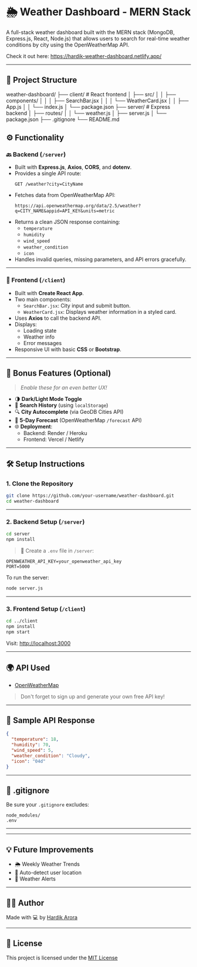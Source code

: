 
# 🌦️ Weather Dashboard - MERN Stack

A full-stack weather dashboard built with the MERN stack (MongoDB, Express.js, React, Node.js) that allows users to search for real-time weather conditions by city using the OpenWeatherMap API.

Check it out here: https://hardik-weather-dashboard.netlify.app/

---

## 📁 Project Structure


weather-dashboard/
├── client/                # React frontend
│   ├── src/
│   │   ├── components/
│   │   │   ├── SearchBar.jsx
│   │   │   └── WeatherCard.jsx
│   │   ├── App.js
│   │   └── index.js
│   └── package.json
├── server/                # Express backend
│   ├── routes/
│   │   └── weather.js
│   ├── server.js
│   └── package.json
├── .gitignore
└── README.md


## ⚙️ Functionality

### 🔙 Backend (`/server`)

- Built with **Express.js**, **Axios**, **CORS**, and **dotenv**.
- Provides a single API route:
  ```
  GET /weather?city=CityName
  ```
- Fetches data from OpenWeatherMap API:
  ```
  https://api.openweathermap.org/data/2.5/weather?q=CITY_NAME&appid=API_KEY&units=metric
  ```
- Returns a clean JSON response containing:
  - `temperature`
  - `humidity`
  - `wind_speed`
  - `weather_condition`
  - `icon`
- Handles invalid queries, missing parameters, and API errors gracefully.

---

### 🎨 Frontend (`/client`)

- Built with **Create React App**.
- Two main components:
  - `SearchBar.jsx`: City input and submit button.
  - `WeatherCard.jsx`: Displays weather information in a styled card.
- Uses **Axios** to call the backend API.
- Displays:
  - Loading state
  - Weather info
  - Error messages
- Responsive UI with basic **CSS** or **Bootstrap**.

---

## 🚀 Bonus Features (Optional)

> _Enable these for an even better UX!_

- 🌗 **Dark/Light Mode Toggle**
- 🧠 **Search History** (using `localStorage`)
- 🔍 **City Autocomplete** (via GeoDB Cities API)
- 📆 **5-Day Forecast** (OpenWeatherMap `/forecast` API)
- 🌐 **Deployment**:
  - Backend: Render / Heroku
  - Frontend: Vercel / Netlify

---

## 🛠️ Setup Instructions

### 1. Clone the Repository
```bash
git clone https://github.com/your-username/weather-dashboard.git
cd weather-dashboard
```

---

### 2. Backend Setup (`/server`)
```bash
cd server
npm install
```

> 🔐 Create a `.env` file in `/server`:
```env
OPENWEATHER_API_KEY=your_openweather_api_key
PORT=5000
```

To run the server:
```bash
node server.js
```

---

### 3. Frontend Setup (`/client`)
```bash
cd ../client
npm install
npm start
```

Visit: [http://localhost:3000](http://localhost:3000)

---

## 🌍 API Used

- [OpenWeatherMap](https://openweathermap.org/current)

> Don't forget to sign up and generate your own free API key!

---

## 🧪 Sample API Response

```json
{
  "temperature": 18,
  "humidity": 70,
  "wind_speed": 5,
  "weather_condition": "Cloudy",
  "icon": "04d"
}
```

---

## 📄 .gitignore

Be sure your `.gitignore` excludes:

```gitignore
node_modules/
.env
```

---
---

## 💡 Future Improvements

- 🌦 Weekly Weather Trends
- 📍 Auto-detect user location
- 🔔 Weather Alerts

---

## 🧑‍💻 Author

Made with 💻 by [Hardik Arora](https://github.com/hardik121121)

---

## 📄 License

This project is licensed under the [MIT License](LICENSE)


